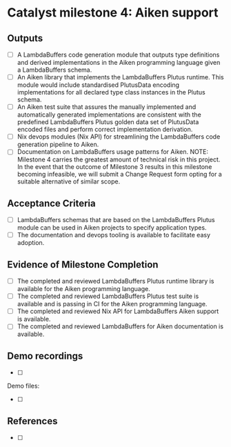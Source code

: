 # Catalyst milestone 4: Aiken support

## Outputs

- [ ] A LambdaBuffers code generation module that outputs type definitions and derived implementations in the Aiken programming language given a LambdaBuffers schema.
- [ ] An Aiken library that implements the LambdaBuffers Plutus runtime. This module would include standardised PlutusData encoding implementations for all declared type class instances in the Plutus schema.
- [ ] An Aiken test suite that assures the manually implemented and automatically generated implementations are consistent with the predefined LambdaBuffers Plutus golden data set of PlutusData encoded files and perform correct implementation derivation.
- [ ] Nix devops modules (Nix API) for streamlining the LambdaBuffers code generation pipeline to Aiken.
- [ ] Documentation on LambdaBuffers usage patterns for Aiken.
      NOTE: Milestone 4 carries the greatest amount of technical risk in this project. In the event that the outcome of Milestone 3 results in this milestone becoming infeasible, we will submit a Change Request form opting for a suitable alternative of similar scope.

## Acceptance Criteria

- [ ] LambdaBuffers schemas that are based on the LambdaBuffers Plutus module can be used in Aiken projects to specify application types.
- [ ] The documentation and devops tooling is available to facilitate easy adoption.

## Evidence of Milestone Completion

- [ ] The completed and reviewed LambdaBuffers Plutus runtime library is available for the Aiken programming language.
- [ ] The completed and reviewed LambdaBuffers Plutus test suite is available and is passing in CI for the Aiken programming language.
- [ ] The completed and reviewed Nix API for LambdaBuffers Aiken support is available.
- [ ] The completed and reviewed LambdaBuffers for Aiken documentation is available.

## Demo recordings

- [ ]

Demo files:

- [ ]

## References

- [ ]
